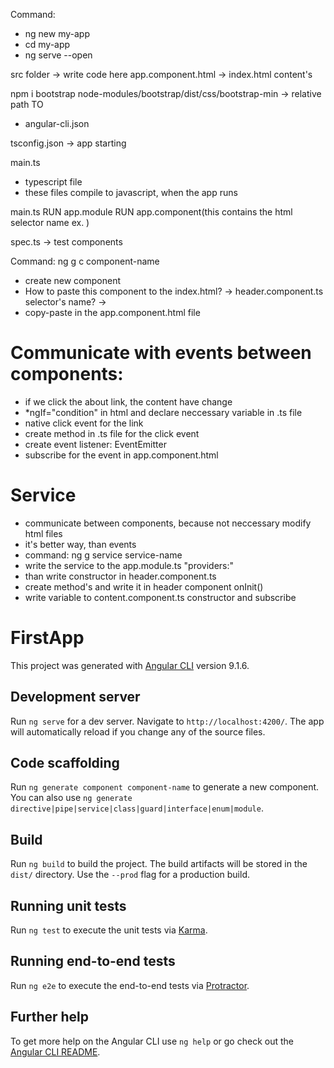 Command:
- ng new my-app
- cd my-app
- ng serve --open

src folder -> write code here
app.component.html -> index.html <app-root> content's

npm i bootstrap
node-modules/bootstrap/dist/css/bootstrap-min -> relative path TO
- angular-cli.json

tsconfig.json -> app starting

main.ts 
- typescript file
- these files compile to javascript, when the app runs

main.ts RUN app.module RUN app.component(this contains the html selector name ex. <app-route>)

spec.ts -> test components

Command: ng g c component-name
- create new component
- How to paste this component to the index.html? -> header.component.ts selector's name? -> <app-header>
- copy-paste in the app.component.html file


# Communicate with events between components:
- if we click the about link, the content have change
- *ngIf="condition" in html and declare neccessary variable in .ts file
- native click event for the link
- create method in .ts file for the click event
- create event listener: EventEmitter
- subscribe for the event in app.component.html

# Service
- communicate between components, because not neccessary modify html files
- it's better way, than events
- command: ng g service service-name
- write the service to the app.module.ts "providers:"
- than write constructor in header.component.ts
- create method's and write it in header component onInit() 
- write variable to content.component.ts constructor and subscribe



# FirstApp

This project was generated with [Angular CLI](https://github.com/angular/angular-cli) version 9.1.6.

## Development server

Run `ng serve` for a dev server. Navigate to `http://localhost:4200/`. The app will automatically reload if you change any of the source files.

## Code scaffolding

Run `ng generate component component-name` to generate a new component. You can also use `ng generate directive|pipe|service|class|guard|interface|enum|module`.

## Build

Run `ng build` to build the project. The build artifacts will be stored in the `dist/` directory. Use the `--prod` flag for a production build.

## Running unit tests

Run `ng test` to execute the unit tests via [Karma](https://karma-runner.github.io).

## Running end-to-end tests

Run `ng e2e` to execute the end-to-end tests via [Protractor](http://www.protractortest.org/).

## Further help

To get more help on the Angular CLI use `ng help` or go check out the [Angular CLI README](https://github.com/angular/angular-cli/blob/master/README.md).
